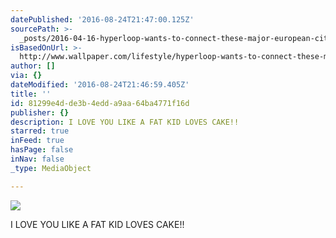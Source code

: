 ```yaml
---
datePublished: '2016-08-24T21:47:00.125Z'
sourcePath: >-
  _posts/2016-04-16-hyperloop-wants-to-connect-these-major-european-cities-with.md
isBasedOnUrl: >-
  http://www.wallpaper.com/lifestyle/hyperloop-wants-to-connect-these-major-european-cities-with-high-speed-trains
author: []
via: {}
dateModified: '2016-08-24T21:46:59.405Z'
title: ''
id: 81299e4d-de3b-4edd-a9aa-64ba4771f16d
publisher: {}
description: I LOVE YOU LIKE A FAT KID LOVES CAKE!!
starred: true
inFeed: true
hasPage: false
inNav: false
_type: MediaObject

---
```

![](https://the-grid-user-content.s3-us-west-2.amazonaws.com/3f0f68c0-defe-45af-b3d8-df1ab18e6e9c.jpg)

I LOVE YOU LIKE A FAT KID LOVES CAKE!!